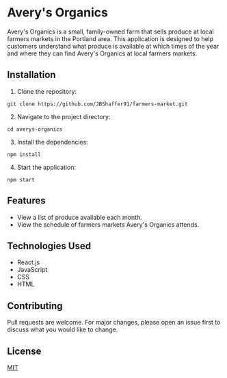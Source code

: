 # Avery's Organics

Avery's Organics is a small, family-owned farm that sells produce at local farmers markets in the Portland area. This application is designed to help customers understand what produce is available at which times of the year and where they can find Avery's Organics at local farmers markets.

## Installation

1. Clone the repository: 
```
git clone https://github.com/JBShaffer91/farmers-market.git
```
2. Navigate to the project directory: 
```
cd averys-organics
```
3. Install the dependencies:
```
npm install
```
4. Start the application:
```
npm start
```

## Features

- View a list of produce available each month.
- View the schedule of farmers markets Avery's Organics attends.

## Technologies Used

- React.js
- JavaScript
- CSS
- HTML

## Contributing

Pull requests are welcome. For major changes, please open an issue first to discuss what you would like to change.

## License

[MIT](https://choosealicense.com/licenses/mit/)

